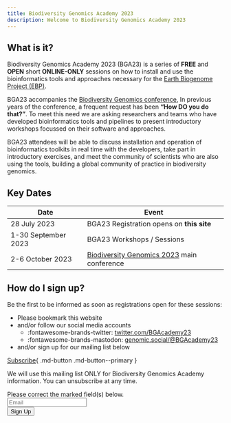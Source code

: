 ```yaml
---
title: Biodiversity Genomics Academy 2023
description: Welcome to Biodiversity Genomics Academy 2023
---
```


## What is it?

Biodiversity Genomics Academy 2023 (BGA23) is a series of **FREE** and **OPEN** short **ONLINE-ONLY** sessions on how to install and use the bioinformatics tools and approaches necessary for the [Earth Biogenome Project (EBP)](https://earthbiogenome.org).

BGA23 accompanies the [Biodiversity Genomics conference](https://events.venue-av.com/e/BG23_registration), In previous years of the conference, a frequent request has been **“How DO you do that?”**. To meet this need we are asking researchers and teams who have developed bioinformatics tools and pipelines to present introductory workshops focussed on their software and approaches.

BGA23 attendees will be able to discuss installation and operation of bioinformatics toolkits in real time with the developers, take part in introductory exercises, and meet the community of scientists who are also using the tools, building a global community of practice in biodiversity genomics.

## Key Dates

| Date | Event |
|------|-------|
| 28 July 2023 | BGA23 Registration opens on **this site** |
| 1-30 September 2023 | BGA23 Workshops / Sessions |
| 2-6 October 2023 | [Biodiversity Genomics 2023](https://events.venue-av.com/e/BG23_registration) main conference | 

## How do I sign up?

Be the first to be informed as soon as registrations open for these sessions:

- Please bookmark this website
- and/or follow our social media accounts
    - :fontawesome-brands-twitter: [twitter.com/BGAcademy23](https://twitter.com/BGAcademy23)
    - :fontawesome-brands-mastodon: [genomic.social/@BGAcademy23](https://genomic.social/@BGAcademy23)<a rel="me" href="https://genomic.social/@BGAcademy23"></a>
- and/or sign up for our mailing list below

[Subscribe](https://zcmp.eu/QIAZ){ .md-button .md-button--primary }

We will use this mailing list ONLY for Biodiversity Genomics Academy information. You can unsubscribe at any time.

<!--Zoho Campaigns Web-Optin Form Starts Here-->

<div id="customForm">
	<div name="SIGNUP_BODY" changeitem="BG_IMAGE">
		<div changeitem="ELEGANTFORM_IMAGE">
			<img>
		</div>
		<div id="errorMsgDiv">Please correct the marked field(s) below.</div>
		<div>
			<div style="position:relative;">
				<div id="Zc_SignupSuccess" style="display:none;position:absolute;margin-left:4%;width:90%;background-color: white; padding: 3px; border: 3px solid rgb(194, 225, 154);  margin-top: 10px;margin-bottom:10px;word-break:break-all ">
					<table width="100%" cellpadding="0" cellspacing="0" border="0">
						<tbody>
							<tr>
								<td width="10%">
									<img class="successicon" src="https://zcv3-zcmp.maillist-manage.eu/images/challangeiconenable.jpg" align="absmiddle">
								</td>
								<td>
									<span id="signupSuccessMsg" style="color: rgb(73, 140, 132); font-family: sans-serif; font-size: 14px;word-break:break-word">&nbsp;&nbsp;Thank you for Signing Up</span>
								</td>
							</tr>
						</tbody>
					</table>
				</div>
			</div>
			<form method="POST" id="zcampaignOptinForm" action="https://zcv3-zcmp.maillist-manage.eu/weboptin.zc" target="_zcSignup" onsubmit="zcScptlessSubmit(this)">
				<div>
					<input placeholder="Email" changeitem="SIGNUP_FORM_FIELD" name="CONTACT_EMAIL" id="EMBED_FORM_EMAIL_LABEL" type="text">
				</div>
				<div>
					<input type="submit" name="SIGNUP_SUBMIT_BUTTON" id="zcWebOptin" value="Sign Up">
				</div>
				<input type="hidden" id="fieldBorder" value="">
				<input type="hidden" id="submitType" name="submitType" value="optinCustomView">
				<input type="hidden" id="emailReportId" name="emailReportId" value="">
				<input type="hidden" id="formType" name="formType" value="QuickForm">
				<input type="hidden" name="zx" id="cmpZuid" value="14ad99ea98">
				<input type="hidden" name="zcvers" value="2.0">
				<input type="hidden" name="oldListIds" id="allCheckedListIds" value="">
				<input type="hidden" id="mode" name="mode" value="OptinCreateView">
				<input type="hidden" id="zcld" name="zcld" value="1217faeb0e0ab053">
				<input type="hidden" id="zctd" name="zctd" value="1217faeb0e0a7d6f">
				<input type="hidden" id="document_domain" value="">
				<input type="hidden" id="zc_Url" value="zcv3-zcmp.maillist-manage.eu">
				<input type="hidden" id="new_optin_response_in" value="1">
				<input type="hidden" id="duplicate_optin_response_in" value="1">
				<input type="hidden" name="zc_trackCode" id="zc_trackCode" value="ZCFORMVIEW">
				<input type="hidden" id="zc_formIx" name="zc_formIx" value="3zb22a3a82230682e10e8c7eea42db60a45f90911f12bc9e96c031e2d9dc48e32e">
				<input type="hidden" id="viewFrom" value="URL_ACTION">
				<input type="hidden" id="scriptless" name="scriptless" value="yes">
				<input type="hidden" id="zc_spmSubmit" name="zc_spmSubmit" value="ZCSPMSUBMIT">
			</form>
		</div>
	</div>
</div>
<div id="zcOptinOverLay" oncontextmenu="return false" style="display:none;text-align: center; background-color: rgb(0, 0, 0); opacity: 0.5; z-index: 100; position: fixed; width: 100%; top: 0px; left: 0px; height: 988px;"></div>
<div id="zcOptinSuccessPopup" style="display:none;z-index: 9999;width: 800px; height: 40%;top: 84px;position: fixed; left: 26%;background-color: #FFFFFF;border-color: #E6E6E6; border-style: solid; border-width: 1px;  box-shadow: 0 1px 10px #424242;padding: 35px;">
	<span style="position: absolute;top: -16px;right:-14px;z-index:99999;cursor: pointer;" id="closeSuccess">
		<img src="https://zcv3-zcmp.maillist-manage.eu/images/videoclose.png">
	</span>
	<div id="zcOptinSuccessPanel"></div>
</div>
<script>
	function zcScptlessSubmit(parentNode){
		if(parentNode.querySelector("#zc_spmSubmit")){parentNode.querySelector("#zc_spmSubmit").remove();}parentNode.submit();
	}
</script>
<!--Zoho Campaigns Web-Optin Form Ends Here-->




